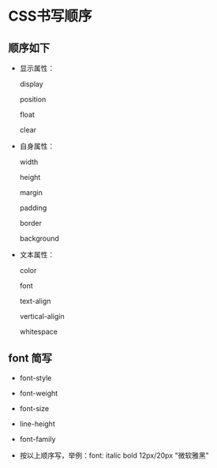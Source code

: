# CSS书写顺序

## 顺序如下

- 显示属性：

  display
  
  position
  
  float
  
  clear

- 自身属性：

  width
  
  height
  
  margin
  
  padding
  
  border
  
  background

- 文本属性：

  color
  
  font
  
  text-align
  
  vertical-aligin
  
  whitespace

## font 简写

- font-style

- font-weight

- font-size

- line-height

- font-family

- 按以上顺序写，举例：font: italic bold 12px/20px "微软雅黑"
